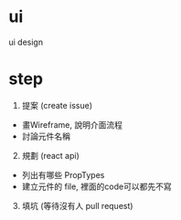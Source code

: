 # ui
ui design

# step
1. 提案 (create issue)

  - 畫Wireframe, 說明介面流程
  - 討論元件名稱

2. 規劃 (react api)

  - 列出有哪些 PropTypes
  - 建立元件的 file, 裡面的code可以都先不寫

3. 填坑 (等待沒有人 pull request)
